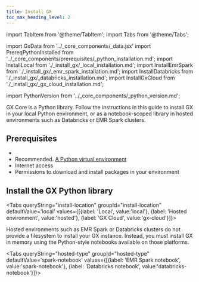```yaml
---
title: Install GX
toc_max_heading_level: 2
---
```

import TabItem from '@theme/TabItem';
import Tabs from '@theme/Tabs';

import GxData from '../_core_components/_data.jsx'
import PrereqPythonInstalled from '../_core_components/prerequisites/_python_installation.md';
import InstallLocal from './_install_gx/_local_installation.md';
import InstallEmrSpark from './_install_gx/_emr_spark_installation.md';
import InstallDatabricks from './_install_gx/_databricks_installation.md';
import InstallGxCloud from './_install_gx/_gx_cloud_installation.md';

import PythonVersion from '../_core_components/_python_version.md';

GX Core is a Python library.  Follow the instructions in this guide to install GX in your local Python environment, or as a notebook-scoped library in hosted environments such as Databricks or EMR Spark clusters.

## Prerequisites

- <PrereqPythonInstalled/>
- Recommended. [A Python virtual environment](/core/set_up_a_gx_environment/install_python.md#optional-create-a-virtual-environment)
- Internet access
- Permissions to download and install packages in your environment

## Install the GX Python library

<Tabs queryString="install-location" groupId="install-location" defaultValue='local' values={[{label: 'Local', value:'local'}, {label: 'Hosted environment', value:'hosted'}, {label: 'GX Cloud', value:'gx-cloud'}]}>

  <TabItem value="local" label="Local">
<InstallLocal/>
  </TabItem>

  <TabItem value="hosted" label="Hosted">

Hosted environments such as EMR Spark or Databricks clusters do not provide a filesystem to install your GX instance.  Instead, you must install GX in memory using the Python-style notebooks available on those platforms.

<Tabs queryString="hosted-type" groupId="hosted-type" defaultValue='spark-notebook' values={[{label: 'EMR Spark notebook', value:'spark-notebook'}, {label: 'Databricks notebook', value:'databricks-notebook'}]}>

  <TabItem value="spark-notebook">
<InstallEmrSpark/>
  </TabItem>

  <TabItem value="databricks-notebook">
<InstallDatabricks/>
  </TabItem>

</Tabs>

  </TabItem>

  <TabItem value="gx-cloud" label="GX Cloud">
<InstallGxCloud/>
  </TabItem>

</Tabs>

